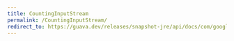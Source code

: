 ```yaml
---
title: CountingInputStream
permalink: /CountingInputStream/
redirect_to: https://guava.dev/releases/snapshot-jre/api/docs/com/google/common/io/CountingInputStream.html
---
```

